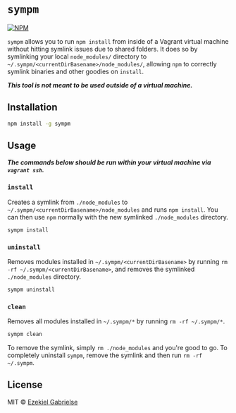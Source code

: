 # `sympm`
[![NPM](https://img.shields.io/npm/v/sympm.svg?style=flat-square)](https://www.npmjs.com/package/sympm)

`sympm` allows you to run `npm install` from inside of a Vagrant virtual machine
without hitting symlink issues due to shared folders. It does so by symlinking
your local `node_modules/` directory to `~/.sympm/<currentDirBasename>/node_modules/`,
allowing `npm` to correctly symlink binaries and other goodies on `install`.

***This tool is not meant to be used outside of a virtual machine.***

## Installation
```bash
npm install -g sympm
```

## Usage
***The commands below should be run within your virtual machine via `vagrant ssh`.***

### `install`
Creates a symlink from `./node_modules` to `~/.sympm/<currentDirBasename>/node_modules`
and runs `npm install`. You can then use `npm` normally with the new symlinked
`./node_modules` directory.

```bash
sympm install
```

### `uninstall`
Removes modules installed in `~/.sympm/<currentDirBasename>` by running
`rm -rf ~/.sympm/<currentDirBasename>`, and removes the symlinked `./node_modules`
directory.

```bash
sympm uninstall
```

### `clean`
Removes all modules installed in `~/.sympm/*` by running `rm -rf ~/.sympm/*`.

```bash
sympm clean
```

To remove the symlink, simply `rm ./node_modules` and you're good to go. To
completely uninstall `sympm`, remove the symlink and then run `rm -rf ~/.sympm`.

## License
MIT © [Ezekiel Gabrielse](https://github.com/ezekg)
